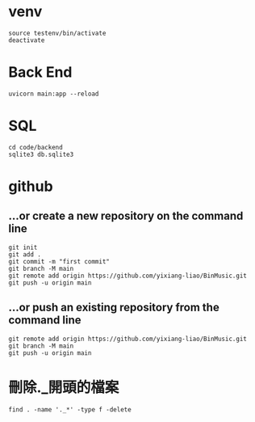 # venv
```
source testenv/bin/activate
deactivate
```

# Back End

```
uvicorn main:app --reload
```

# SQL
```
cd code/backend
sqlite3 db.sqlite3
```
# github
## …or create a new repository on the command line
```
git init
git add .
git commit -m "first commit"
git branch -M main
git remote add origin https://github.com/yixiang-liao/BinMusic.git
git push -u origin main
```
## …or push an existing repository from the command line
```
git remote add origin https://github.com/yixiang-liao/BinMusic.git
git branch -M main
git push -u origin main
```

# 刪除._開頭的檔案
```
find . -name '._*' -type f -delete
```